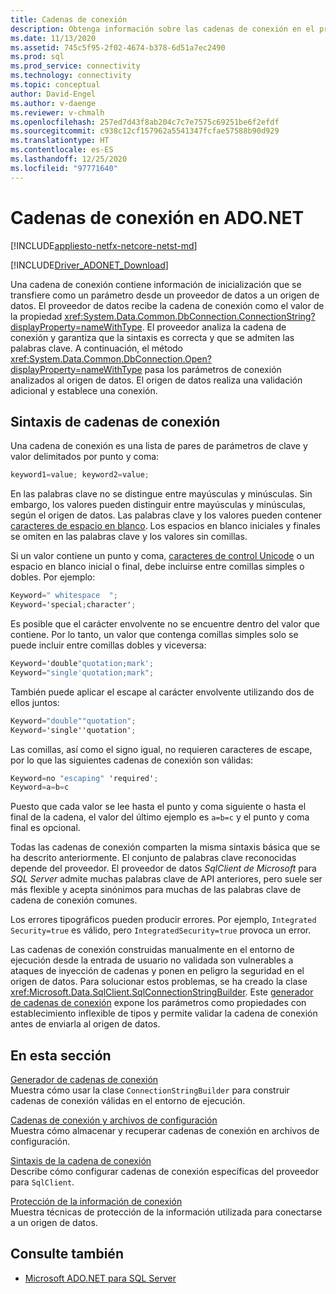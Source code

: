 ```yaml
---
title: Cadenas de conexión
description: Obtenga información sobre las cadenas de conexión en el proveedor de datos SqlClient de Microsoft para SQL Server, que contienen la información de inicialización pasada como un parámetro de un proveedor de datos a un origen de datos.
ms.date: 11/13/2020
ms.assetid: 745c5f95-2f02-4674-b378-6d51a7ec2490
ms.prod: sql
ms.prod_service: connectivity
ms.technology: connectivity
ms.topic: conceptual
author: David-Engel
ms.author: v-daenge
ms.reviewer: v-chmalh
ms.openlocfilehash: 257ed7d43f8ab204c7c7e7575c69251be6f2efdf
ms.sourcegitcommit: c938c12cf157962a5541347fcfae57588b90d929
ms.translationtype: HT
ms.contentlocale: es-ES
ms.lasthandoff: 12/25/2020
ms.locfileid: "97771640"
---
```

# <a name="connection-strings-in-adonet"></a>Cadenas de conexión en ADO.NET

[!INCLUDE[appliesto-netfx-netcore-netst-md](../../includes/appliesto-netfx-netcore-netst-md.md)]

[!INCLUDE[Driver_ADONET_Download](../../includes/driver_adonet_download.md)]

Una cadena de conexión contiene información de inicialización que se transfiere como un parámetro desde un proveedor de datos a un origen de datos. El proveedor de datos recibe la cadena de conexión como el valor de la propiedad <xref:System.Data.Common.DbConnection.ConnectionString?displayProperty=nameWithType>. El proveedor analiza la cadena de conexión y garantiza que la sintaxis es correcta y que se admiten las palabras clave. A continuación, el método <xref:System.Data.Common.DbConnection.Open?displayProperty=nameWithType> pasa los parámetros de conexión analizados al origen de datos. El origen de datos realiza una validación adicional y establece una conexión.

## <a name="connection-string-syntax"></a>Sintaxis de cadenas de conexión

Una cadena de conexión es una lista de pares de parámetros de clave y valor delimitados por punto y coma:

```csharp
keyword1=value; keyword2=value;
```

En las palabras clave no se distingue entre mayúsculas y minúsculas. Sin embargo, los valores pueden distinguir entre mayúsculas y minúsculas, según el origen de datos. Las palabras clave y los valores pueden contener [caracteres de espacio en blanco](https://en.wikipedia.org/wiki/Whitespace_character#Unicode). Los espacios en blanco iniciales y finales se omiten en las palabras clave y los valores sin comillas.

Si un valor contiene un punto y coma, [caracteres de control Unicode](https://en.wikipedia.org/wiki/Unicode_control_characters) o un espacio en blanco inicial o final, debe incluirse entre comillas simples o dobles. Por ejemplo:

```csharp
Keyword=" whitespace  ";
Keyword='special;character';
```

Es posible que el carácter envolvente no se encuentre dentro del valor que contiene. Por lo tanto, un valor que contenga comillas simples solo se puede incluir entre comillas dobles y viceversa:

```csharp
Keyword='double"quotation;mark';
Keyword="single'quotation;mark";
```

También puede aplicar el escape al carácter envolvente utilizando dos de ellos juntos:

```csharp
Keyword="double""quotation";
Keyword='single''quotation';
```

Las comillas, así como el signo igual, no requieren caracteres de escape, por lo que las siguientes cadenas de conexión son válidas:

```csharp
Keyword=no "escaping" 'required';
Keyword=a=b=c
```

Puesto que cada valor se lee hasta el punto y coma siguiente o hasta el final de la cadena, el valor del último ejemplo es `a=b=c` y el punto y coma final es opcional.

Todas las cadenas de conexión comparten la misma sintaxis básica que se ha descrito anteriormente. El conjunto de palabras clave reconocidas depende del proveedor. El proveedor de datos *SqlClient de Microsoft*  para *SQL Server* admite muchas palabras clave de API anteriores, pero suele ser más flexible y acepta sinónimos para muchas de las palabras clave de cadena de conexión comunes.

Los errores tipográficos pueden producir errores. Por ejemplo, `Integrated Security=true` es válido, pero `IntegratedSecurity=true` provoca un error.

Las cadenas de conexión construidas manualmente en el entorno de ejecución desde la entrada de usuario no validada son vulnerables a ataques de inyección de cadenas y ponen en peligro la seguridad en el origen de datos. Para solucionar estos problemas, se ha creado la clase <xref:Microsoft.Data.SqlClient.SqlConnectionStringBuilder>. Este [generador de cadenas de conexión](connection-string-builders.md) expone los parámetros como propiedades con establecimiento inflexible de tipos y permite validar la cadena de conexión antes de enviarla al origen de datos.

## <a name="in-this-section"></a>En esta sección

[Generador de cadenas de conexión](connection-string-builders.md)\
Muestra cómo usar la clase `ConnectionStringBuilder` para construir cadenas de conexión válidas en el entorno de ejecución.

[Cadenas de conexión y archivos de configuración](connection-strings-and-configuration-files.md)\
Muestra cómo almacenar y recuperar cadenas de conexión en archivos de configuración.

[Sintaxis de la cadena de conexión](connection-string-syntax.md)\
Describe cómo configurar cadenas de conexión específicas del proveedor para `SqlClient`.

[Protección de la información de conexión](protecting-connection-information.md)\
Muestra técnicas de protección de la información utilizada para conectarse a un origen de datos.

## <a name="see-also"></a>Consulte también

- [Microsoft ADO.NET para SQL Server](microsoft-ado-net-sql-server.md)
